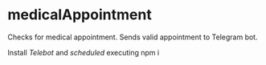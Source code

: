 # medicalAppointment
Checks for medical appointment.
Sends valid appointment to Telegram bot.

Install _Telebot_ and _scheduled_ executing npm i
